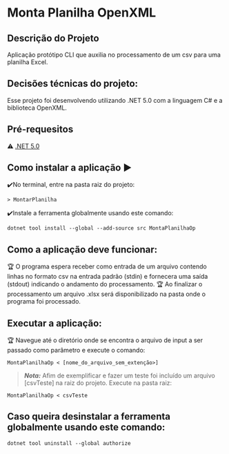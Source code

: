 
# Monta Planilha OpenXML

## Descrição do Projeto
Aplicação protótipo CLI que auxilia no processamento de um csv para uma planilha Excel.

## Decisões técnicas do projeto:
Esse projeto foi desenvolvendo utilizando .NET 5.0 com a linguagem C# e a biblioteca OpenXML. 


## Pré-requesitos

:warning: [.NET 5.0](https://dotnet.microsoft.com/download)


## Como instalar a aplicação :arrow_forward:

:heavy_check_mark:No terminal, entre na pasta raiz do projeto:

```
> MontarPlanilha
```

:heavy_check_mark:Instale a ferramenta globalmente usando este comando:

```
dotnet tool install --global --add-source src MontaPlanilhaOp
```

## Como a aplicação deve funcionar:

:trophy: O programa espera receber como entrada de um arquivo contendo linhas no formato csv na entrada padrão (stdin) e fornecera uma saída (stdout) indicando o andamento do processamento.
:trophy: Ao finalizar o processamento um arquivo .xlsx será disponibilizado na pasta onde o programa foi processado.


## Executar a aplicação:

:trophy: Navegue até o diretório onde se encontra o arquivo de input a ser passado como parâmetro e execute o comando:

```
MontaPlanilhaOp < [nome_do_arquivo_sem_extenção>] 
```
> **_Nota:_** Afim de exemplificar e fazer um teste foi incluído um arquivo [csvTeste] na raiz do projeto. Execute na pasta raiz:
```
MontaPlanilhaOp < csvTeste
```


## Caso queira desinstalar a ferramenta globalmente usando este comando: 
```
dotnet tool uninstall --global authorize
```
